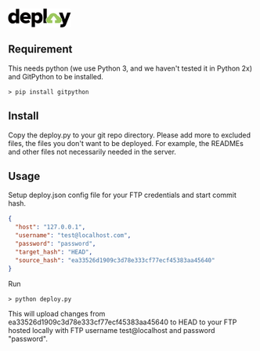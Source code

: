 ![](deploy.png)

## Requirement

This needs python (we use Python 3, and we haven't tested it in Python 2x) and GitPython to be installed.

```shell
> pip install gitpython
```

## Install

Copy the deploy.py to your git repo directory. Please add more to excluded files, the files you don't want to be deployed. For example, the READMEs and other files not necessarily needed in the server.

## Usage

Setup deploy.json config file for your FTP credentials and start commit hash.

```json
{
  "host": "127.0.0.1",
  "username": "test@localhost.com",
  "password": "password",
  "target_hash": "HEAD",
  "source_hash": "ea33526d1909c3d78e333cf77ecf45383aa45640"
}
```

Run

```shell
> python deploy.py
```

This will upload changes from ea33526d1909c3d78e333cf77ecf45383aa45640 to HEAD to your FTP hosted locally with FTP username test@localhost and password "password".
